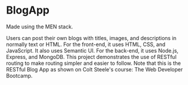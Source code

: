 # BlogApp
Made using the MEN stack.

Users can post their own blogs with titles, images, and descriptions in normally text or HTML. For the front-end, it uses HTML, CSS, and JavaScript. It also uses Semantic UI. For the back-end, it uses Node.js, Express, and MongoDB. This project demonstrates the use of RESTful routing to make routing simpler and easier to follow. Note that this is the RESTful Blog App as shown on Colt Steele's course: The Web Developer Bootcamp. 
